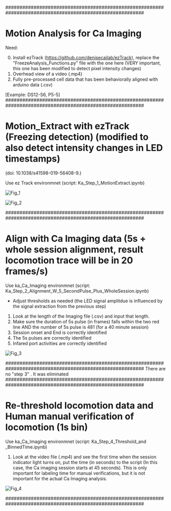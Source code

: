 #########################################################################################################
# Motion Analysis for Ca Imaging 

Need:

0. Install ezTrack (https://github.com/denisecailab/ezTrack),  replace the "FreezeAnalysis_Functions.py" file with the one here (VERY important,  this one has been modified to detect pixel intensity changes)
1. Overhead view of a video (.mp4)
2. Fully pre-processed cell data that has been behaviorally aligned with arduino data (.csv)

[Example:  DS12-S6, P5-5]
#########################################################################################################
# Motion_Extract with ezTrack (Freezing detection) (modified to also detect intensity changes in LED timestamps)
(doi: 10.1038/s41598-019-56408-9.)

Use ez Track environmnet (script:  Ka_Step_1_MotionExtract.ipynb)


![Fig_1](https://github.com/user-attachments/assets/d2bbdfc5-1288-4614-8b2c-cdf6b705b82b)


![Fig_2](https://github.com/user-attachments/assets/5182daca-5d07-493b-a5b2-f8a7e860d75c)



#########################################################################################################
# Align with Ca Imaging data (5s + whole session alignment, result locomotion trace will be in 20 frames/s)

Use ka_Ca_Imaging environmnet (script:  Ka_Step_2_Alignment_W_5_SecondPulse_Plus_WholeSession.ipynb)

* Adjust thresholds as needed (the LED signal amplitdue is influenced by the signal extraction from the previous step)

1. Look at the length of the Imaging file (.csv) and input that length.  
2. Make sure the duration of 5s pulse (in frames) falls within the two red line AND the number of 5s pulse is 481 (for a 40 minute session)
3. Session onset and End is correctly identified
4. The 5s pulses are correctly identified
5. Infared port activities are correctly identified 

![Fig_3](https://github.com/user-attachments/assets/407265e9-cac0-463e-96ce-4a0827608a90)


#########################################################################################################
There are no "step 3" .  It was eliminated 
#########################################################################################################
# Re-threshold locomotion data and  Human manual verification of locomotion (1s bin) 

Use ka_Ca_Imaging environmnet (script:  Ka_Step_4_Threshold_and _BinnedTime.ipynb)

1.  Look at the video file (.mp4) and see the first time when the session indicator light turns on, put the time (in seconds) to the script
   (In this case,  the Ca imaging session starts at 45 seconds).  This is only important for labeling time for manual verifications, but it is not important for the     actual Ca Imaging analysis.  

![Fig_4](https://github.com/user-attachments/assets/fd7b6963-20b6-4034-a9ba-c0003bb28ed1)



#########################################################################################################
#


#
